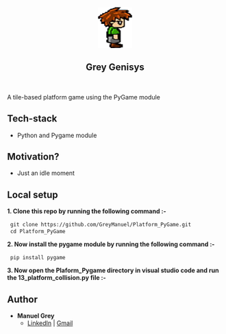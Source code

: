 <br />

<p align="center">
    <img src="img/guy1.png" width="80" height="95"/>
</p>

<h2 align="center">Grey Genisys</h2>
<br />

<p align="justify">
    A tile-based platform game using the PyGame module
</p>

## Tech-stack

- Python and Pygame module

## Motivation?

- Just an idle moment

## Local setup

 **1. Clone this repo by running the following command :-**
 ```
  git clone https://github.com/GreyManuel/Platform_PyGame.git
  cd Platform_PyGame
 ```

 **2. Now install the pygame module by running the following command :-**
 ```
  pip install pygame
 ```
 **3. Now open the Plaform_Pygame directory in visual studio code and run the 13_platform_collision.py file :-**


## Author

- **Manuel Grey**
    - [LinkedIn](http://www.linkedin.com/in/manuel-grey-aa4010182) | [Gmail](mailto:greytechsystems@gmail.com)
